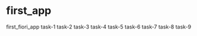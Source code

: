 # first_app
 first_fiori_app
 task-1
 task-2
 task-3
 task-4
 task-5
 task-6
 task-7
 task-8
 task-9